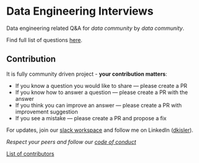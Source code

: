 # Data Engineering Interviews

Data engineering related Q&A for *data community* by *data community*.

Find full list of questions [here](questions).

## Contribution

It is fully community driven project - **your contribution matters**:

- If you know a question you would like to share — please create a PR
- If you know how to answer a question — please create a PR with the answer
- If you think you can improve an answer — please create a PR with improvement suggestion
- If you see a mistake — please create a PR and propose a fix

For updates, join our <a href="https://join.slack.com/t/dataengineeri-dg22406/shared_invite/zt-eeydzktu-uJ2mc4a45OrtzDMqekiqDQ" target="_blank">slack workspace</a> and follow me on LinkedIn (<a href="https://www.linkedin.com/in/dkisler/" target="_blank">dkisler</a>).

*Respect your peers and follow our [code of conduct](code-of-conduct.md)*

<a href="https://github.com/kislerdm/data-engineering-interviews/contributors" target="_blank">List of contributors</a>